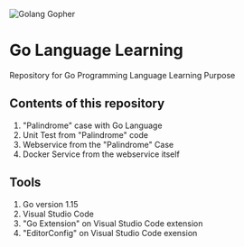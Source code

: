 ![Golang Gopher](https://secrethub.io/img/blog/go-gopher.png)

# Go Language Learning
Repository for Go Programming Language Learning Purpose

## Contents of this repository
1. "Palindrome" case with Go Language
2. Unit Test from "Palindrome" code
3. Webservice from the "Palindrome" Case
4. Docker Service from the webservice itself

## Tools
1. Go version 1.15
2. Visual Studio Code
3. "Go Extension" on Visual Studio Code extension
4. "EditorConfig" on Visual Studio Code exension
